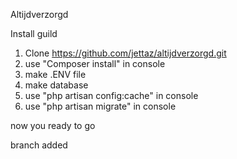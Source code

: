 Altijdverzorgd

Install guild

1. Clone https://github.com/jettaz/altijdverzorgd.git
2. use "Composer install" in console
3. make .ENV file
4. make database
5. use "php artisan config:cache" in console
6. use "php artisan migrate" in console

now you ready to go

branch added
